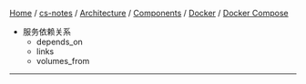 [Home](https://mengxianbin.github.io) /
[cs-notes](https://mengxianbin.github.io/cs-notes/site) /
[Architecture](https://mengxianbin.github.io/cs-notes/site/Architecture) /
[Components](https://mengxianbin.github.io/cs-notes/site/Architecture/Components) /
[Docker](https://mengxianbin.github.io/cs-notes/site/Architecture/Components/Docker) /
[Docker Compose](https://mengxianbin.github.io/cs-notes/site/Architecture/Components/Docker/Docker%20Compose)

* 服务依赖关系
    * depends_on
    * links
    * volumes_from

---
